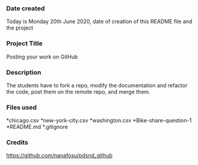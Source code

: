 ### Date created

Today is Monday 20th June 2020, date of creation of this README file and the project


### Project Title

Posting your work on GitHub


### Description
The students have to fork a repo, modify the documentation and refactor the code, post them on the remote repo, and merge them.


### Files used

*chicago.csv 
*new-york-city.csv 
*washington.csv
*Bike-share-question-1
*README.md
*.gitignore


### Credits

https://github.com/nanafosu/pdsnd_github